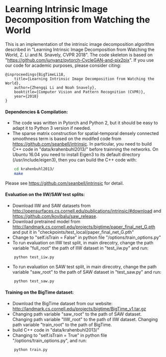 Learning Intrinsic Image Decomposition from Watching the World
===========================

This is an implementation of the intrinsic image decomposition algorithm described in "Learning Intrinsic Image Decomposition from Watching the World, Z. Li and N. Snavely, CVPR 2018". The code skeleton is based on "https://github.com/junyanz/pytorch-CycleGAN-and-pix2pix". If you use our code for academic purposes, please consider citing:

    @inproceedings{BigTimeLi18,
	  	title={Learning Intrinsic Image Decomposition from Watching the World},
	  	author={Zhengqi Li and Noah Snavely},
	  	booktitle={Computer Vision and Pattern Recognition (CVPR)},
	  	year={2018}
	}


#### Dependencies & Compilation:
* The code was written in Pytorch and Python 2, but it should be easy to adapt it to Python 3 version if needed.
* The sparse matrix construction for spatial-temporal densely connected smoothness term is based on the modifed code from https://github.com/seanbell/intrinsic. In particular, you need to build C++ code in "data/krahenbuhl2013/" before trainning the networks. On Ubuntu 16.04 you need to install Eigen3 to its default directory (/usr/include/eigen3), then you can build the C++ code with:
```bash
    cd krahenbuhl2013/
    make
```

Please see https://github.com/seanbell/intrinsic for detail.

#### Evaluation on the IIW/SAW test splits:
* Download IIW and SAW datasets from http://opensurfaces.cs.cornell.edu/publications/intrinsic/#download and https://github.com/kovibalu/saw_release.
* Download pretrained model from http://landmark.cs.cornell.edu/projects/bigtime/paper_final_net_G.pth and put it in "checkpoints/test_local/paper_final_net_G.pth"
* Change to "self.isTrain = False" in python file "/options/train_options.py"
* To run evaluation on IIW test split, in main direcotry, change the path variable "full_root" the path of IIW dataset in "test_iiw.py" and run:
```bash
    python test_iiw.py
```
* To run evaluation on SAW test split, in main direcotry, change the path variable "saw_root" to the path of SAW dataset in "test_saw.py" and run:
```bash
    python test_saw.py
```


#### Training on the BigTime dataset:
* Download the BigTime dataset from our website: http://landmark.cs.cornell.edu/projects/bigtime/BigTime_v1.tar.gz 
* Changing path variable "saw_root" to the path of SAW dataset. Changing path variable "IIW_root" to the path of IIW dataset. Changing path variable "train_root" to the path of BigTime.
* build C++ code in "data/krahenbuhl2013/"
* Changing to "self.isTrain = True" in python file "/options/train_options.py", and run:
```bash
    python train.py
```
 
